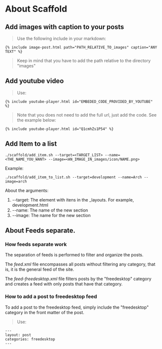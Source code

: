 # About Scaffold

## Add images with caption to your posts

> Use the following include in your markdown:

```
{% include image-post.html path="PATH_RELATIVE_TO_images" caption="ANY TEXT" %}
```

> Keep in mind that you have to add the path relative to the directory "images"

## Add youtube video

> Use:

```
{% include youtube-player.html id="EMBEDED_CODE_PROVIDED_BY_YOUTUBE" %}
```

> Note that you does not need to add the full url, just add the code. See the
example below:

```
{% include youtube-player.html id="Q1cmhZs1P54" %}
```

## Add Item to a list

```
./scaffold/add_item.sh --target=<TARGET_LIST> --name=<THE_NAME_YOU_WANT> --image=<AN_IMAGE_IN_images/icon/NAME.png>
```

Example:

```
./scaffold/add_item_to_list.sh --target=development --name=Arch --image=arch
```

About the arguments:

1. --target: The element with itens in the _layouts. For example, development.html
2. --name: The name of the new section
3. --image: The name for the new section

## About Feeds separate.

### How feeds separate work

The separation of feeds is performed to filter and organize the posts.

The *feed.xml* file encompasses all posts without filtering any category, that is, it is the general feed of the site.

The *feed-freedesktop.xml* file filters posts by the "freedesktop" category and creates a feed with only posts that have that category.


### How to add a post to freedesktop feed

To add a post to the freedesktop feed, simply include the "freedesktop" category in the front matter of the post.

> Use:

```
---
layout: post
categories: freedesktop
---
```
